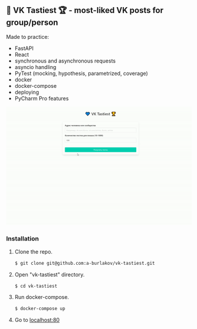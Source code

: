 ## 💙 VK Tastiest 🏆 - most-liked VK posts for group/person
Made to practice:
- FastAPI
- React
- synchronous and asynchronous requests
- asyncio handling
- PyTest (mocking, hypothesis, parametrized, coverage)
- docker
- docker-compose
- deploying
- PyCharm Pro features

![](docs/demonstration.gif)

### Installation
1. Clone the repo.
   ```sh
   $ git clone git@github.com:a-burlakov/vk-tastiest.git
   ```
   
2. Open "vk-tastiest" directory.
   ```sh
   $ cd vk-tastiest
   ```

3. Run docker-compose.
   ```sh
   $ docker-compose up
   ```
   
4. Go to [localhost:80](localhost:80)